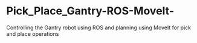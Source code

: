 # Pick_Place_Gantry-ROS-MoveIt-
Controlling the Gantry robot using ROS and planning using MoveIt for pick and place operations
